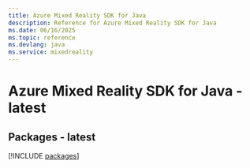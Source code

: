 ```yaml
---
title: Azure Mixed Reality SDK for Java
description: Reference for Azure Mixed Reality SDK for Java
ms.date: 06/16/2025
ms.topic: reference
ms.devlang: java
ms.service: mixedreality
---
```

# Azure Mixed Reality SDK for Java - latest
## Packages - latest
[!INCLUDE [packages](mixed-reality-index.md)]